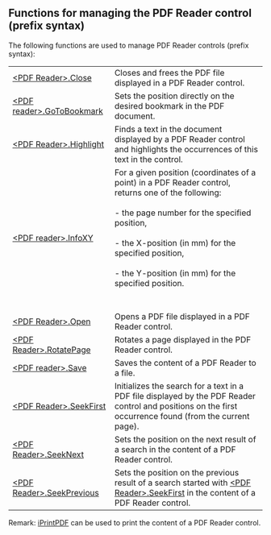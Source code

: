 
## Functions for managing the PDF Reader control (prefix syntax)
			

<a name="NOTE1"></a>
<a name="NOTE1_1"></a>
The following functions are used to manage PDF Reader controls (prefix syntax): 



|   |   |
| --- | --- |
| [&lt;PDF Reader&gt;.Close](../WDLang1/1000023695.md) | Closes and frees the PDF file displayed in a PDF Reader control. |
| [&lt;PDF reader&gt;.GoToBookmark](../WDLang1/1410089536.md) | Sets the position directly on the desired bookmark in the PDF document. |
| [&lt;PDF Reader&gt;.Highlight](../WDLang1/1000023545.md) | Finds a text in the document displayed by a PDF Reader control and highlights the occurrences of this text in the control. |
| [&lt;PDF reader&gt;.InfoXY](../WDLang1/1000025359.md) | For a given position (coordinates of a point) in a PDF Reader control, returns one of the following: <br><br>- the page number for the specified position, <br><br>- the X-position (in mm) for the specified position, <br><br>- the Y-position (in mm) for the specified position.<br><br><br> |
| [&lt;PDF Reader&gt;.Open](../WDLang1/1000023776.md) | Opens a PDF file displayed in a PDF Reader control. |
| [&lt;PDF Reader&gt;.RotatePage](../WDLang1/1000024412.md) | Rotates a page displayed in the PDF Reader control. |
| [&lt;PDF reader&gt;.Save](../WDLang1/1000024900.md) | Saves the content of a PDF Reader to a file. |
| [&lt;PDF Reader&gt;.SeekFirst](../WDLang1/1000023778.md) | Initializes the search for a text in a PDF file displayed by the PDF Reader control and positions on the first occurrence found (from the current page). |
| [&lt;PDF Reader&gt;.SeekNext](../WDLang1/1000023779.md) | Sets the position on the next result of a search in the content of a PDF Reader control. |
| [&lt;PDF Reader&gt;.SeekPrevious](../WDLang1/1000023777.md) | Sets the position on the previous result of a search started with [&lt;PDF Reader&gt;.SeekFirst](../WDLang1/1000023778.md) in the content of a PDF Reader control. |





Remark: [iPrintPDF](../WDLang5/1000020519.md) can be used to print the content of a PDF Reader control. 




